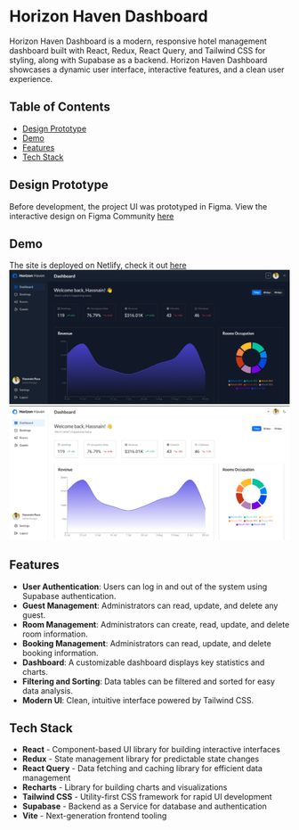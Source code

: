# Horizon Haven Dashboard

Horizon Haven Dashboard is a modern, responsive hotel management dashboard built with React, Redux, React Query, and Tailwind CSS for styling, along with Supabase as a backend. Horizon Haven Dashboard showcases a dynamic user interface, interactive features, and a clean user experience.

## Table of Contents

- [Design Prototype](#design-prototype)
- [Demo](#demo)
- [Features](#features)
- [Tech Stack](#tech-stack)

## Design Prototype

Before development, the project UI was prototyped in Figma. View the interactive design on Figma Community [here]()

## Demo

The site is deployed on Netlify, check it out [here]()
![image](/src/assets/dark_image.png)
![image](/src/assets/light_image.png)

## Features

- **User Authentication**: Users can log in and out of the system using Supabase authentication.
- **Guest Management**: Administrators can read, update, and delete any guest.
- **Room Management**: Administrators can create, read, update, and delete room information.
- **Booking Management**: Administrators can read, update, and delete booking information.
- **Dashboard**: A customizable dashboard displays key statistics and charts.
- **Filtering and Sorting**: Data tables can be filtered and sorted for easy data analysis.
- **Modern UI**: Clean, intuitive interface powered by Tailwind CSS.

## Tech Stack

- **React** - Component-based UI library for building interactive interfaces
- **Redux** - State management library for predictable state changes
- **React Query** - Data fetching and caching library for efficient data management
- **Recharts** - Library for building charts and visualizations
- **Tailwind CSS** - Utility-first CSS framework for rapid UI development
- **Supabase** - Backend as a Service for database and authentication
- **Vite** - Next-generation frontend tooling
